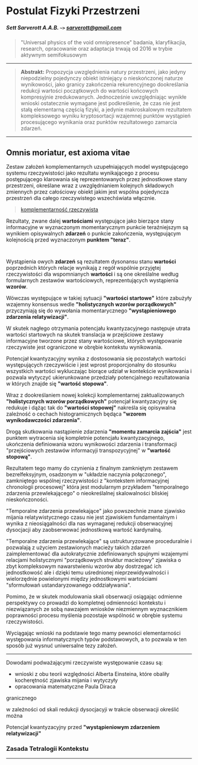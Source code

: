# Postulat Fizyki Przestrzeni 

##### Sett Sarverott A.A.B. `~>` sarverott@gmail.com

> "Universal physics of the void omnipresence" badania, klaryfikacjia, research, opracowanie oraz adaptacja trwają od 2016 w trybie aktywnym semifokusowym 

---

> __Abstrakt:__ Propozycja uwzględnienia natury przestrzeni, jako jedyny niepodzielny pojedynczy obiekt istniejący o nieskończonej naturze wynikowości, jako granicy zakończenia rekurencyjnego dookreślania redukcji wartości początkowych do wartości końcowych kompresyjnie zredukowanych. Jednocześnie uwzględniając wynikłe wnioski ostatecznie wymagane jest podkreślenie, że czas nie jest stałą elementarną częścią fizyki, a jedynie makroskalowym rezultatem kompleksowego wyniku kryptosortacji wzajemnej punktów wystąpień procesującego wynikania oraz punktów rezultatowego zamarcia zdarzeń.

---

## Omnis moriatur, est axioma vitae

Zestaw założeń komplementarnych uzupełniających model występującego systemu rzeczywistości jako rezultatu wynikającego z procesu postępującego klarowania się reprezentowanych przez jednostkowe stany przestrzeni, określane wraz z uwzględnianiem kolejnych składowych zmiennych przez całościowy obiekt jakim jest wspólna pojedyncza przestrzeń dla całego rzeczywistego wszechświata włącznie. 

> [komplementarność rzeczywista](./Aksjomat%20Sarverott'a.md)

Rezultaty, zwane dalej **wartościami** występujące jako bierzące stany informacyjne w wyznaczonym momentarycznym punkcie teraźniejszym są wynikiem opisywalnych **zdarzeń** o punkcie zakończenia, występującym kolejnością przed wyznaczonym **punktem "teraz"**. 

```python



```

Wystąpienia owych **zdarzeń** są rezultatem dysonansu stanu **wartości** poprzednich których relacje wynikają z regół wspólnie przyjętej rzeczywistości dla wspomnianych **wartości** i są one określalne według formularnych zestawów wartościowych, reprezentujących wystąpienia **wzorów**. 

Wówczas występujące w takiej sytuacji **"wartości startowe"** które zabużyły wzajemny konsensus wedle **"holistycznych wzorów porządkowych"** przyczyniają się do wywołania momentarycznego **"wystąpieniowego zdarzenia relatywizacji"**. 

W skutek nagłego otrzymania potencjału kwantyzacyjnego następuje utrata wartości startowych na skutek translacja w przejściowe zestawy informacyjne tworzone przez stany wartościowe, których występowanie rzeczywiste jest ograniczone w obrębie kontekstu wynikowania. 

Potencjał kwantyzacyjny wynika z dostosowania się pozostałych wartości występujących rzeczywiście i jest wprost proporcjonalny do stosunku wszystkich wartości wykluczając biorące udział w kontekście wynikowania i pozwala wytyczyć ukierunkowane przedziały potencjalnego rezultatowania w których znajde się **"wartość stopowa"**. 

Wraz z dookreślaniem nowej kolekcji komplementarnej zaktualizowanych **"holistycznych wzorów porządkowych"** potencjał kwantyzacyjny się redukuje i dążąc tak do **"wartości stopowej"** nakreśla się opisywalna zależność o cechach histogramicznych będąca **"wzorem wynikodawczości zdarzenia"**. 

Drogą skutkowania nastąpienie zdarzenia **"momentu zamarcia zajścia"** jest punktem wytracenia się kompletnie potencjału kwantyzacyjnego, ukończenia definiowania wzoru wynikowości zdarzenia i transformacji "przejściowych zestawów informacyji transpozycyjnej" w **"wartość stopową"**. 

Rezultatem tego mamy do czynienia z finalnym zamkniętym zestawem bezrelfeksyjnym, osadzonym w "układzie naczynia połączonego", zamkniętego wspólnej rzeczywistości z "kontekstem informacyjnej chronologii procesowej" która jest modularnym przykładem "temporalnego zdarzenia przewlekającego" o nieokreślalnej skalowalności bliskiej nieskończoności. 

"Temporalne zdarzenia przewlekające" jako powszechnie znane zjawisko mijania relatywistycznego czasu nie jest zjawiskiem fundamentalnym i wynika z nieosiągalności dla nas wymaganej redukcji obserwacyjnej dysocjacji aby zaobserwować jednostkową wartość kardynalną. 

"Temporalne zdarzenia przewlekające" są ustrukturyzowane proceduralnie i pozwalają z użyciem zestawionych macieży takich zdarzeń zaimplementować dla autokratycznie zdefiniowanych spujnymi wzajemymi relacjami holistycznymi "porządkowych struktur macieżowy" zjawiska o zbyt kompleksowym nawarstwieniu wzorów aby dostrzegać ich jednostkowość ale i dzięki temu uśrednionej nieprzewidywalności i wielorzędnie powielonymi między jednostkowymi wartościami "sformułowań ustandaryzowanego oddziaływania". 

Pomimo, że w skutek modulowania skali obserwacji osiągając odmienne perspektywy co prowadzi do kompletnej odmienności kontekstu i niezwiązanych ze sobą nawzajem wniosków niezmiennym wyznacznikiem poprawności procesu myślenia pozostaje wspólność w obrębie systemu rzeczywistości. 

Wyciągając wnioski na podstawie tego mamy pewności elementarności występowania informatycznych typów podstawowych, a to pozwala w ten sposób już wysnuć uniwersalne tezy założeń.

---


Dowodami podważającymi rzeczywiste występowanie czasu są: 
 - wnioski z obu teorii względności Alberta Einsteina, które obaliły kocherętność zjawiska mijania i wytyczyły  
 - opracowania matematyczne Paula Diraca

granicznego

w zależności od skali redukcji dysocjacyji w trakcie obserwacji określić można 

Potencjał kwantyzacyjny przed **"wystąpieniowym zdarzeniem relatywizacji"** 

### Zasada __Tetralogii Kontekstu__
 
---

